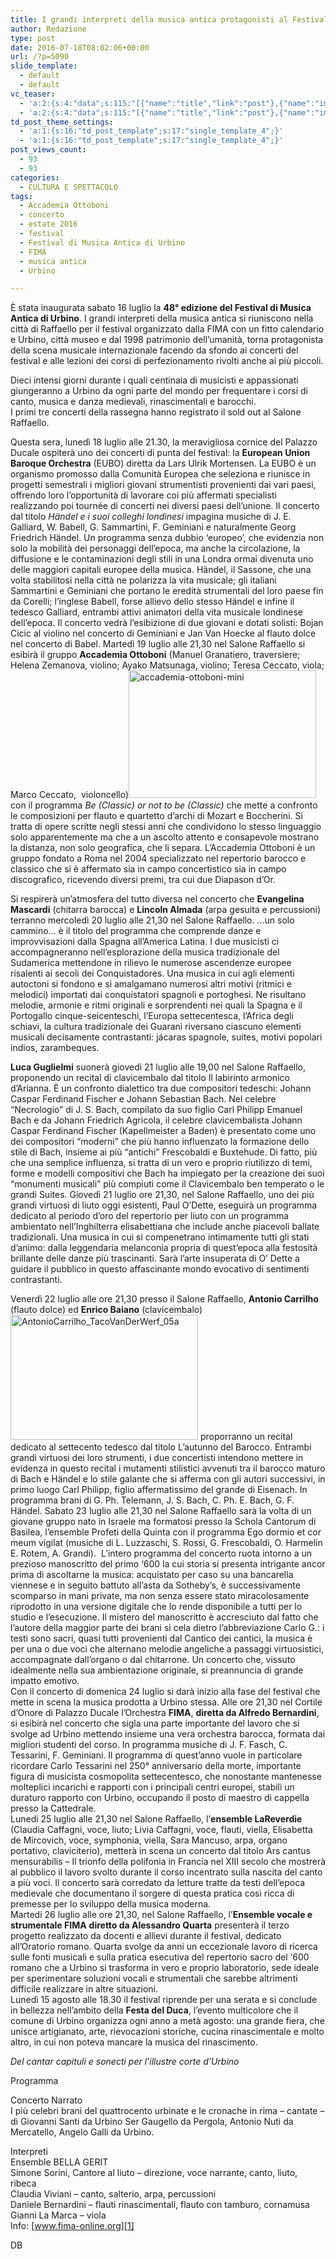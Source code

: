 ```yaml
---
title: I grandi interpreti della musica antica protagonisti al Festival di Urbino
author: Redazione
type: post
date: 2016-07-18T08:02:06+00:00
url: /?p=5090
slide_template:
  - default
  - default
vc_teaser:
  - 'a:2:{s:4:"data";s:115:"[{"name":"title","link":"post"},{"name":"image","image":"featured","link":"none"},{"name":"text","mode":"excerpt"}]";s:7:"bgcolor";s:0:"";}'
  - 'a:2:{s:4:"data";s:115:"[{"name":"title","link":"post"},{"name":"image","image":"featured","link":"none"},{"name":"text","mode":"excerpt"}]";s:7:"bgcolor";s:0:"";}'
td_post_theme_settings:
  - 'a:1:{s:16:"td_post_template";s:17:"single_template_4";}'
  - 'a:1:{s:16:"td_post_template";s:17:"single_template_4";}'
post_views_count:
  - 93
  - 93
categories:
  - CULTURA E SPETTACOLO
tags:
  - Accademia Ottoboni
  - concerto
  - estate 2016
  - festival
  - Festival di Musica Antica di Urbino
  - FIMA
  - musica antica
  - Urbino

---
```

È stata inaugurata sabato 16 luglio la **48° edizione del Festival di Musica Antica di Urbino**. I grandi interpreti della musica antica si riuniscono nella città di Raffaello per il festival organizzato dalla FIMA con un fitto calendario e Urbino, città museo e dal 1998 patrimonio dell’umanità, torna protagonista della scena musicale internazionale facendo da sfondo ai concerti del festival e alle lezioni dei corsi di perfezionamento rivolti anche ai più piccoli.

Dieci intensi giorni durante i quali centinaia di musicisti e appassionati giungeranno a Urbino da ogni parte del mondo per frequentare i corsi di canto, musica e danza medievali, rinascimentali e barocchi.  
I primi tre concerti della rassegna hanno registrato il sold out al Salone Raffaello.

Questa sera, lunedì 18 luglio alle 21.30, la meravigliosa cornice del Palazzo Ducale ospiterà uno dei concerti di punta del festival: la **European Union Baroque Orchestra** (EUBO) diretta da Lars Ulrik Mortensen. La EUBO è un organismo promosso dalla Comunità Europea che seleziona e riunisce in progetti semestrali i migliori giovani strumentisti provenienti dai vari paesi, offrendo loro l’opportunità di lavorare coi più affermati specialisti realizzando poi tournée di concerti nei diversi paesi dell’unione. Il concerto dal titolo _Händel e i suoi colleghi londinesi_ impagina musiche di J. E. Galliard, W. Babell, G. Sammartini, F. Geminiani e naturalmente Georg Friedrich Händel. Un programma senza dubbio ‘europeo’, che evidenzia non solo la mobilità dei personaggi dell’epoca, ma anche la circolazione, la diffusione e le contaminazioni degli stili in una Londra ormai divenuta uno delle maggiori capitali europee della musica. Händel, il Sassone, che una volta stabilitosi nella città ne polarizza la vita musicale; gli italiani Sammartini e Geminiani che portano le eredità strumentali del loro paese fin da Corelli; l’inglese Babell, forse allievo dello stesso Händel e infine il tedesco Galliard, entrambi attivi animatori della vita musicale londinese dell’epoca. Il concerto vedrà l’esibizione di due giovani e dotati solisti: Bojan Cicic al violino nel concerto di Geminiani e Jan Van Hoecke al flauto dolce nel concerto di Babel. Martedì 19 luglio alle 21,30 nel Salone Raffaello si esibirà il gruppo **Accademia Ottoboni** (Manuel Granatiero, traversiere; Helena Zemanova, violino; Ayako Matsunaga, violino; Teresa Ceccato, viola; Marco Ceccato,  violoncello)<img decoding="async" loading="lazy" class="size-medium wp-image-5093 alignright" src="https://progressonline.it/wp-content/uploads/2016/07/accademia-ottoboni-mini-300x204.jpg" alt="accademia-ottoboni-mini" width="300" height="204" /> con il programma _Be (Classic) or not to be (Classic)_ che mette a confronto le composizioni per flauto e quartetto d’archi di Mozart e Boccherini. Si tratta di opere scritte negli stessi anni che condividono lo stesso linguaggio solo apparentemente ma che a un ascolto attento e consapevole mostrano la distanza, non solo geografica, che li separa. L’Accademia Ottoboni è un gruppo fondato a Roma nel 2004 specializzato nel repertorio barocco e classico che si è affermato sia in campo concertistico sia in campo discografico, ricevendo diversi premi, tra cui due Diapason d’Or.

Si respirerà un’atmosfera del tutto diversa nel concerto che **Evangelina Mascardi** (chitarra barocca) e **Lincoln Almada** (arpa gesuita e percussioni) terranno mercoledì 20 luglio alle 21,30 nel Salone Raffaello. …un solo cammino… è il titolo del programma che comprende danze e improvvisazioni dalla Spagna all’America Latina. I due musicisti ci accompagneranno nell’esplorazione della musica tradizionale del Sudamerica mettendone in rilievo le numerose ascendenze europee risalenti ai secoli dei Conquistadores. Una musica in cui agli elementi autoctoni si fondono e si amalgamano numerosi altri motivi (ritmici e melodici) importati dai conquistatori spagnoli e portoghesi. Ne risultano melodie, armonie e ritmi originali e sorprendenti nei quali la Spagna e il Portogallo cinque-seicenteschi, l’Europa settecentesca, l’Africa degli schiavi, la cultura tradizionale dei Guaranì riversano ciascuno elementi musicali decisamente contrastanti: jácaras spagnole, suites, motivi popolari indios, zarambeques.

**Luca Guglielmi** suonerà giovedì 21 luglio alle 19,00 nel Salone Raffaello, proponendo un recital di clavicembalo dal titolo Il labirinto armonico d&#8217;Arianna. È un confronto dialettico tra due compositori tedeschi: Johann Caspar Ferdinand Fischer e Johann Sebastian Bach. Nel celebre &#8220;Necrologio&#8221; di J. S. Bach, compilato da suo figlio Carl Philipp Emanuel Bach e da Johann Friedrich Agricola, il celebre clavicembalista Johann Caspar Ferdinand Fischer (Kapellmeister a Baden) è presentato come uno dei compositori &#8220;moderni&#8221; che più hanno influenzato la formazione dello stile di Bach, insieme ai più &#8220;antichi&#8221; Frescobaldi e Buxtehude. Di fatto, più che una semplice influenza, si tratta di un vero e proprio riutilizzo di temi, forme e modelli compositivi che Bach ha impiegato per la creazione dei suoi &#8220;monumenti musicali&#8221; più compiuti come il Clavicembalo ben temperato o le grandi Suites. Giovedì 21 luglio ore 21,30, nel Salone Raffaello, uno dei più grandi virtuosi di liuto oggi esistenti, Paul O’Dette, eseguirà un programma dedicato al periodo d’oro del repertorio per liuto con un programma ambientato nell’Inghilterra elisabettiana che include anche piacevoli ballate tradizionali. Una musica in cui si compenetrano intimamente tutti gli stati d’animo: dalla leggendaria melanconia propria di quest’epoca alla festosità brillante delle danze più trascinanti. Sarà l’arte insuperata di O’ Dette a guidare il pubblico in questo affascinante mondo evocativo di sentimenti contrastanti.

Venerdì 22 luglio alle ore 21,30 presso il Salone Raffaello, **Antonio Carrilho** (flauto dolce) ed **Enrico Baiano** (clavicembalo)<img decoding="async" loading="lazy" class="size-medium wp-image-5092 alignleft" src="https://progressonline.it/wp-content/uploads/2016/07/AntonioCarrilho_TacoVanDerWerf_05a-300x200.jpg" alt="AntonioCarrilho_TacoVanDerWerf_05a" width="300" height="200" /> proporranno un recital dedicato al settecento tedesco dal titolo L’autunno del Barocco. Entrambi grandi virtuosi dei loro strumenti, i due concertisti intendono mettere in evidenza in questo recital i mutamenti stilistici avvenuti tra il barocco maturo di Bach e Händel e lo stile galante che si afferma con gli autori successivi, in primo luogo Carl Philipp, figlio affermatissimo del grande di Eisenach. In programma brani di G. Ph. Telemann, J. S. Bach, C. Ph. E. Bach, G. F. Händel. Sabato 23 luglio alle 21,30 nel Salone Raffaello sarà la volta di un giovane gruppo nato in Israele ma formatosi presso la Schola Cantorum di Basilea, l’ensemble Profeti della Quinta con il programma Ego dormio et cor meum vigilat (musiche di L. Luzzaschi, S. Rossi, G. Frescobaldi, O. Harmelin E. Rotem, A. Grandi).  L’intero programma del concerto ruota intorno a un prezioso manoscritto del primo ‘600 la cui storia si presenta intrigante ancor prima di ascoltarne la musica: acquistato per caso su una bancarella viennese e in seguito battuto all’asta da Sotheby’s, è successivamente scomparso in mani private, ma non senza essere stato miracolosamente riprodotto in una versione digitale che lo rende disponibile a tutti per lo studio e l’esecuzione. Il mistero del manoscritto è accresciuto dal fatto che l’autore della maggior parte dei brani si cela dietro l’abbreviazione Carlo G.: i testi sono sacri, quasi tutti provenienti dal Cantico dei cantici, la musica è per una o due voci che alternano melodie angeliche a passaggi virtuosistici, accompagnate dall’organo o dal chitarrone. Un concerto che, vissuto idealmente nella sua ambientazione originale, si preannuncia di grande impatto emotivo.  
Con il concerto di domenica 24 luglio si darà inizio alla fase del festival che mette in scena la musica prodotta a Urbino stessa. Alle ore 21,30 nel Cortile d’Onore di Palazzo Ducale l’Orchestra **FIMA**, **diretta da Alfredo Bernardini**, si esibirà nel concerto che sigla una parte importante del lavoro che si svolge ad Urbino mettendo insieme una vera orchestra barocca, formata dai migliori studenti del corso. In programma musiche di J. F. Fasch, C. Tessarini, F. Geminiani. Il programma di quest’anno vuole in particolare ricordare Carlo Tessarini nel 250° anniversario della morte, importante figura di musicista cosmopolita settecentesco, che nonostante mantenesse molteplici incarichi e rapporti con i principali centri europei, stabilì un duraturo rapporto con Urbino, occupando il posto di maestro di cappella presso la Cattedrale.  
Lunedi 25 luglio alle 21,30 nel Salone Raffaello, l’**ensemble LaReverdie** (Claudia Caffagni, voce, liuto; Livia Caffagni, voce, flauti, viella, Elisabetta de Mircovich, voce, symphonia, viella, Sara Mancuso, arpa, organo portativo, claviciterio), metterà in scena un concerto dal titolo Ars cantus mensurabilis – Il trionfo della polifonia in Francia nel XIII secolo che mostrerà al pubblico il lavoro svolto durante il corso incentrato sulla nascita del canto a più voci. Il concerto sarà corredato da letture tratte da testi dell’epoca medievale che documentano il sorgere di questa pratica così ricca di premesse per lo sviluppo della musica moderna.  
Martedi 26 luglio alle ore 21,30, nel Salone Raffaello, l’**Ensemble vocale e strumentale FIMA** **diretto da Alessandro Quarta** presenterà il terzo progetto realizzato da docenti e allievi durante il festival, dedicato all’Oratorio romano. Quarta svolge da anni un eccezionale lavoro di ricerca sulle fonti musicali e sulla pratica esecutiva del repertorio sacro del ‘600 romano che a Urbino si trasforma in vero e proprio laboratorio, sede ideale per sperimentare soluzioni vocali e strumentali che sarebbe altrimenti difficile realizzare in altre situazioni.  
Lunedì 15 agosto alle 18.30 il festival riprende per una serata e si conclude in bellezza nell’ambito della **Festa del Duca**, l’evento multicolore che il comune di Urbino organizza ogni anno a metà agosto: una grande fiera, che unisce artigianato, arte, rievocazioni storiche, cucina rinascimentale e molto altro, in cui non poteva mancare la musica del rinascimento.

_Del cantar capituli e sonecti per l’illustre corte d’Urbino_

Programma

Concerto Narrato  
I più celebri brani del quattrocento urbinate e le cronache in rima – cantate – di Giovanni Santi da Urbino Ser Gaugello da Pergola, Antonio Nuti da Mercatello, Angelo Galli da Urbino.

Interpreti  
Ensemble BELLA GERIT  
Simone Sorini, Cantore al liuto – direzione, voce narrante, canto, liuto, ribeca  
Claudia Viviani – canto, salterio, arpa, percussioni  
Daniele Bernardini – flauti rinascimentali, flauto con tamburo, cornamusa  
Gianni La Marca – viola  
Info: [www.fima-online.org][1]

DB

 [1]: https://www.fima-online.org